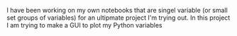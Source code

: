 I have been working on my own notebooks that are singel variable (or small set groups of variables) for an ultipmate project I'm trying out. In this project I am trying to make a GUI to plot my Python variables
